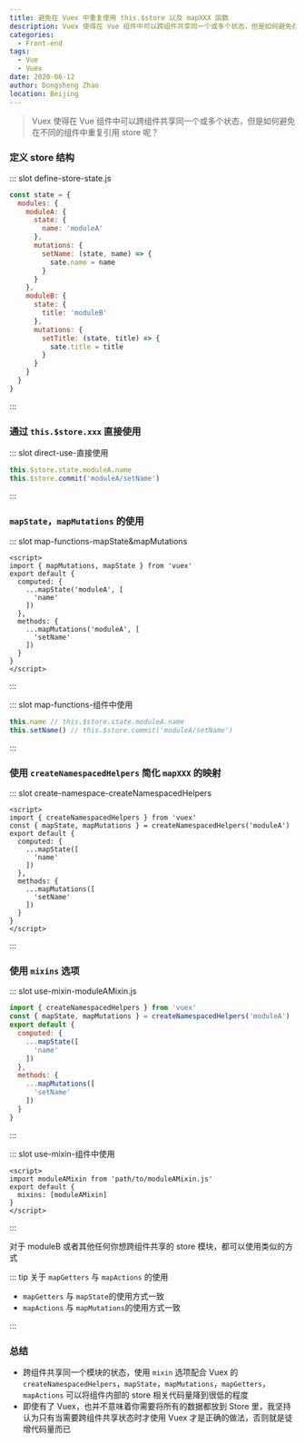 ```yaml
---
title: 避免在 Vuex 中重复使用 this.$store 以及 mapXXX 函数
description: Vuex 使得在 Vue 组件中可以跨组件共享同一个或多个状态，但是如何避免在不同的组件中重复引用 store 呢？
categories: 
  - Front-end
tags: 
  - Vue
  - Vuex
date: 2020-06-12
author: Dongsheng Zhao
location: Beijing
---
```


> Vuex 使得在 Vue 组件中可以跨组件共享同一个或多个状态，但是如何避免在不同的组件中重复引用 store 呢？

<!-- more -->

### 定义 store 结构

<Util-CodeTab 
  key-prefix="define-store" 
  :code-types="['state.js']"
  default-active-code-type="state.js" 
/>

::: slot define-store-state.js
```js
const state = {
  modules: {
    moduleA: {
      state: {
        name: 'moduleA'
      },
      mutations: {
        setName: (state, name) => {
          sate.name = name
        }
      }
    },
    moduleB: {
      state: {
        title: 'moduleB'
      },
      mutations: {
        setTitle: (state, title) => {
          sate.title = title
        }
      }
    }
  }
}
```
:::

### 通过 `this.$store.xxx` 直接使用

<Util-CodeTab 
  key-prefix="direct-use" 
  :code-types="['直接使用']"
  default-active-code-type="直接使用" 
/>

::: slot direct-use-直接使用
```js
this.$store.state.moduleA.name
this.$store.commit('moduleA/setName')
```
:::

### `mapState`，`mapMutations` 的使用

<Util-CodeTab 
  key-prefix="map-functions" 
  :code-types="['mapState&mapMutations', '组件中使用']"
  default-active-code-type="mapState&mapMutations" 
/>

::: slot map-functions-mapState&mapMutations
```vue
<script>
import { mapMutations, mapState } from 'vuex'
export default {
  computed: {
    ...mapState('moduleA', [
      'name'
    ])
  },
  methods: {
    ...mapMutations('moduleA', [
      'setName'
    ])
  }
}
</script>
```
:::

::: slot map-functions-组件中使用
```js
this.name // this.$store.state.moduleA.name
this.setName() // this.$store.commit('moduleA/setName')
```
:::

### 使用 `createNamespacedHelpers` 简化 `mapXXX` 的映射

<Util-CodeTab 
  key-prefix="create-namespace" 
  :code-types="['createNamespacedHelpers']"
  default-active-code-type="createNamespacedHelpers" 
/>
::: slot create-namespace-createNamespacedHelpers
```vue
<script>
import { createNamespacedHelpers } from 'vuex'
const { mapState, mapMutations } = createNamespacedHelpers('moduleA')
export default {
  computed: {
    ...mapState([
      'name'
    ])
  },
  methods: {
    ...mapMutations([
      'setName'
    ])
  }
}
</script>
```
:::

### 使用 `mixins` 选项

<Util-CodeTab 
  key-prefix="use-mixin" 
  :code-types="['moduleAMixin.js', '组件中使用']"
  default-active-code-type="moduleAMixin.js" 
/>

::: slot use-mixin-moduleAMixin.js
```js
import { createNamespacedHelpers } from 'vuex'
const { mapState, mapMutations } = createNamespacedHelpers('moduleA')
export default {
  computed: {
    ...mapState([
      'name'
    ])
  },
  methods: {
    ...mapMutations([
      'setName'
    ])
  }
}
```
:::

::: slot use-mixin-组件中使用
```vue
<script>
import moduleAMixin from 'path/to/moduleAMixin.js'
export default {
  mixins: [moduleAMixin]
}
</script>
```
:::

对于 moduleB 或者其他任何你想跨组件共享的 store 模块，都可以使用类似的方式

::: tip 关于 `mapGetters` 与 `mapActions` 的使用

* `mapGetters` 与 `mapState`的使用方式一致
* `mapActions` 与 `mapMutations`的使用方式一致

:::

### 总结

* 跨组件共享同一个模块的状态，使用 `mixin` 选项配合 Vuex 的 `createNamespacedHelpers`，`mapState`，`mapMutations`，`mapGetters`，`mapActions`
可以将组件内部的 store 相关代码量降到很低的程度
* 即使有了 Vuex，也并不意味着你需要将所有的数据都放到 Store 里，我坚持认为只有当需要跨组件共享状态时才使用 Vuex 才是正确的做法，否则就是徒增代码量而已